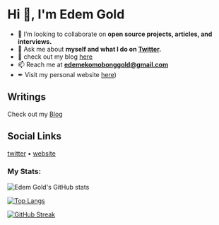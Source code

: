 # Hi 👋, I'm Edem Gold

* 👯 I’m looking to collaborate on **open source projects, articles, and interviews.**
* 💬 Ask me about **myself and what I do on [Twitter](https://twitter.com/EdemGold1).**
* 📖 check out my blog [here](https://edemgold.github.io/)
* 📫 Reach me at **edemekomobonggold@gmail.com**
* ✒ Visit my personal website [here](https://edemgold.github.io/))

## Writings

Check out my [Blog](https://edemgold.github.io/)

## Social Links
 [twitter](https://twitter.com/EdemGold1)  •  [website](edemgold.github.io)



<h3 align="left">My Stats:</h3>

![Edem Gold's GitHub stats](https://github-readme-stats.vercel.app/api?username=EdemGold&show_icons=true&theme=tokyonight&count_private=true)

[![Top Langs](https://github-readme-stats.vercel.app/api/top-langs/?username=EdemGold&layout=compact&text_color=00FFD2&icon_color=007bff&bg_color=171c28)
](https://github.com/EdemGold/github-readme-stats)


[![GitHub Streak](http://github-readme-streak-stats.herokuapp.com?user=EdemGold&theme=tokyonight)](https://git.io/streak-stats)
